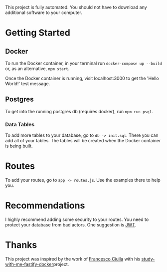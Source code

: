 This project is fully automated. You should not have to download any additional software to your computer.

# Getting Started

## Docker

To run the Docker container, in your terminal run `docker-compose up --build` or, as an alternative, `npm start`.

Once the Docker container is running, visit localhost:3000 to get the 'Hello World!' test message.

## Postgres

To get into the running postgres db (requires docker), run `npm run psql`.

### Data Tables

To add more tables to your database, go to `db -> init.sql`. There you can add all of your tables. The tables will be created when the Docker container is being built.

# Routes

To add your routes, go to `app -> routes.js`. Use the examples there to help you.

# Recommendations

I highly recommend adding some security to your routes. You need to protect your database from bad actors. One suggestion is [JWT](https://jwt.io/).

# Thanks

This project was inspired by the work of [Francesco Ciulla](https://github.com/FrancescoXX) with his [study-with-me-fastify-docker](https://github.com/FrancescoXX/study-with-me-fastify-docker)project.
